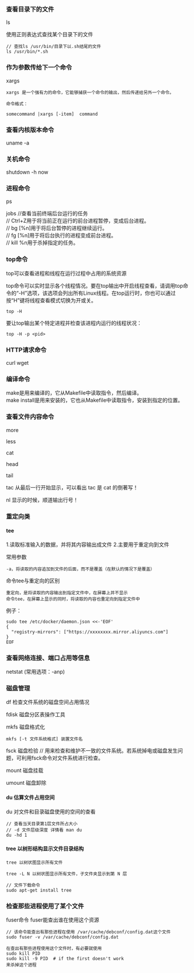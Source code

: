 ### 查看目录下的文件
ls

使用正则表达式查找某个目录下的文件
```
// 查找ls /usr/bin/目录下以.sh结尾的文件
ls /usr/bin/*.sh
```

### 作为参数传给下一个命令
xargs
```
xargs 是一个强有力的命令，它能够捕获一个命令的输出，然后传递给另外一个命令。

命令格式：

somecommand |xargs [-item]  command
```

### 查看内核版本命令
uname -a

### 关机命令
shutdown -h now

### 进程命令
ps

jobs //查看当前终端后台运行的任务<br/>
// Ctrl+Z用于将当前正在运行的前台进程暂停，变成后台进程。<br/> 
// bg [%n]用于将后台暂停的进程继续运行。<br/> 
// fg [%n]用于将后台执行的进程变成前台进程。<br/> 
// kill %n用于杀掉指定的任务。

### top命令
top可以查看进程和线程在运行过程中占用的系统资源

top命令可以实时显示各个线程情况。要在top输出中开启线程查看，请调用top命令的“-H”选项，该选项会列出所有Linux线程。在top运行时，你也可以通过按“H”键将线程查看模式切换为开或关。
```
top -H
```

要让top输出某个特定进程<pid>并检查该进程内运行的线程状况：
```
top -H -p <pid>
```

### HTTP请求命令
curl
wget

### 编译命令
make是用来编译的，它从Makefile中读取指令，然后编译。<br/> 
make install是用来安装的，它也从Makefile中读取指令，安装到指定的位置。

### 查看文件内容命令
more

less

cat

head

tail

tac  从最后一行开始显示，可以看出 tac 是 cat 的倒著写！

nl   显示的时候，顺道输出行号！

### 重定向类
#### tee
1.读取标准输入的数据，并将其内容输出成文件
2.主要用于重定向到文件

常用参数
```
-a，将读取的内容追加到文件的后面，而不是覆盖（在默认的情况下是覆盖）
```

命令tee与重定向的区别
```
重定向，是将读取的内容输出到指定文件中，在屏幕上并不显示
命令tee，在屏幕上显示的同时，将读取的内容也重定向到指定文件中
```

例子：
```
sudo tee /etc/docker/daemon.json <<-'EOF'
{
  "registry-mirrors": ["https://xxxxxxxx.mirror.aliyuncs.com"]
}
EOF
```

### 查看网络连接、端口占用等信息
netstat
(常用选项：-anp)

### 磁盘管理
df 检查文件系统的磁盘空间占用情况

fdisk 磁盘分区表操作工具

mkfs 磁盘格式化
```
mkfs [-t 文件系统格式] 装置文件名
```

fsck 磁盘检验 // 用来检查和维护不一致的文件系统。若系统掉电或磁盘发生问题，可利用fsck命令对文件系统进行检查。

mount 磁盘挂载

umount 磁盘卸除

#### du 估算文件占用空间 
du 对文件和目录磁盘使用的空间的查看

```
// 查看当天目录第1层文件所占大小
// -d 文件层级深度 详情看 man du
du -hd 1
```

#### tree 以树形结构显示文件目录结构
```
tree 以树状图显示所有文件

tree -L N 以树状图显示所有文件，子文件夹显示到第 N 层
```

```
// 文件下载命令
sudo apt-get install tree
```

### 检查那些进程使用了某个文件
fuser命令
fuser能查出谁在使用这个资源

```
// 该命令能查出有那些进程在使用 /var/cache/debconf/config.dat这个文件
sudo fuser -v /var/cache/debconf/config.dat

在查出有那些进程使用这个文件时，有必要就使用
sudo kill PID
sudo kill -9 PID  # if the first doesn't work
来杀掉这个进程
```
